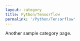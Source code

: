 ```yaml
---
layout: category
title: Python/Tensorflow
permalink: '/Python/Tensorflow'
---
```


Another sample category page.
